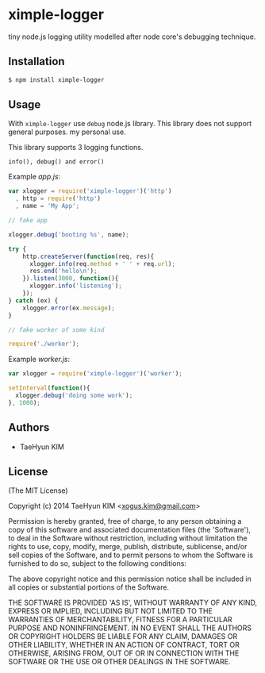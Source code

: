 # ximple-logger

  tiny node.js logging utility modelled after node core's debugging technique.

## Installation

```bash
$ npm install ximple-logger
```

## Usage

 With `ximple-logger` use `debug` node.js library. This library does not support general purposes. my personal use.

 This library supports 3 logging functions.

    info(), debug() and error()


Example _app.js_:

```js
var xlogger = require('ximple-logger')('http')
  , http = require('http')
  , name = 'My App';

// fake app

xlogger.debug('booting %s', name);

try {
    http.createServer(function(req, res){
      xlogger.info(req.method + ' ' + req.url);
      res.end('hello\n');
    }).listen(3000, function(){
      xlogger.info('listening');
    });
} catch (ex) {
    xlogger.error(ex.message);
}

// fake worker of some kind

require('./worker');
```

Example _worker.js_:

```js
var xlogger = require('ximple-logger')('worker');

setInterval(function(){
  xlogger.debug('doing some work');
}, 1000);
```

## Authors

 - TaeHyun KIM

## License

(The MIT License)

Copyright (c) 2014 TaeHyun KIM &lt;xogus.kim@gmail.com&gt;

Permission is hereby granted, free of charge, to any person obtaining
a copy of this software and associated documentation files (the
'Software'), to deal in the Software without restriction, including
without limitation the rights to use, copy, modify, merge, publish,
distribute, sublicense, and/or sell copies of the Software, and to
permit persons to whom the Software is furnished to do so, subject to
the following conditions:

The above copyright notice and this permission notice shall be
included in all copies or substantial portions of the Software.

THE SOFTWARE IS PROVIDED 'AS IS', WITHOUT WARRANTY OF ANY KIND,
EXPRESS OR IMPLIED, INCLUDING BUT NOT LIMITED TO THE WARRANTIES OF
MERCHANTABILITY, FITNESS FOR A PARTICULAR PURPOSE AND NONINFRINGEMENT.
IN NO EVENT SHALL THE AUTHORS OR COPYRIGHT HOLDERS BE LIABLE FOR ANY
CLAIM, DAMAGES OR OTHER LIABILITY, WHETHER IN AN ACTION OF CONTRACT,
TORT OR OTHERWISE, ARISING FROM, OUT OF OR IN CONNECTION WITH THE
SOFTWARE OR THE USE OR OTHER DEALINGS IN THE SOFTWARE.
